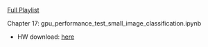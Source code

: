 
[Full Playlist](tps://www.youtube.com/playlist?list=PLeo1K3hjS3uu7CxAacxVndI4bE_o3BDtO)

Chapter 17: gpu_performance_test_small_image_classification.ipynb
* HW download: [here](https://github.com/codebasics/deep-learning-keras-tf-tutorial/blob/master/10_gpu_benchmarking/Exercise/exercise_fashion_mnist_gpu_benchmarking.ipynb)
